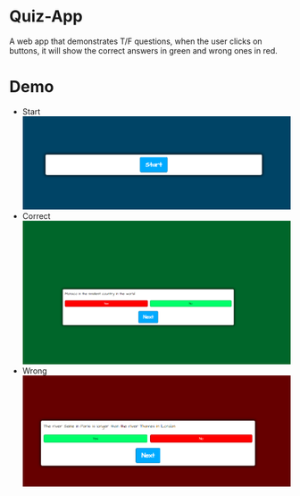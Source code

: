 # Quiz-App
A web app that demonstrates T/F questions, when the user clicks on buttons, it will show the correct answers in green and wrong ones in red.


# Demo
- Start
![](img/demo0.png)
- Correct
![](img/demo1.png)
- Wrong
![](img/demo2.png)
